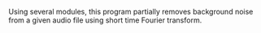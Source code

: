 Using several modules, this program partially removes background noise from a given audio file using short time Fourier transform.

